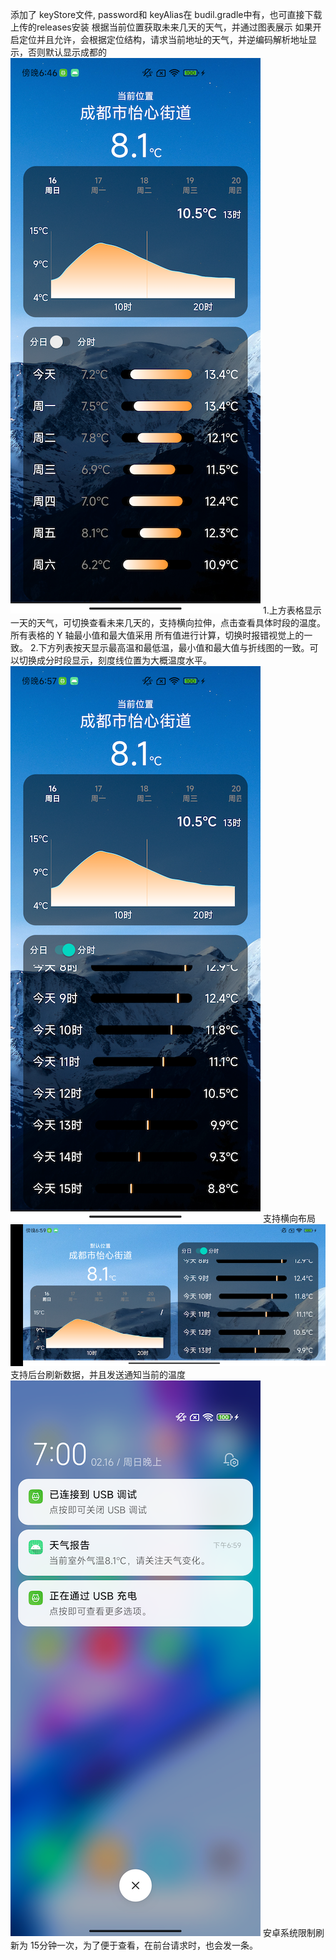 添加了 keyStore文件, password和 keyAlias在 budil.gradle中有，也可直接下载上传的releases安装
根据当前位置获取未来几天的天气，并通过图表展示
如果开启定位并且允许，会根据定位结构，请求当前地址的天气，并逆编码解析地址显示，否则默认显示成都的
![Screenshot_20250216_184608.png](screenshots/Screenshot_20250216_184608.png)
1.上方表格显示一天的天气，可切换查看未来几天的，支持横向拉伸，点击查看具体时段的温度。所有表格的 Y 轴最小值和最大值采用
所有值进行计算，切换时报错视觉上的一致。
2.下方列表按天显示最高温和最低温，最小值和最大值与折线图的一致。可以切换成分时段显示，刻度线位置为大概温度水平。
![Screenshot_20250216_185735.png](screenshots/Screenshot_20250216_185735.png)
支持横向布局
![Screenshot_20250216_185909.png](screenshots/Screenshot_20250216_185909.png)
支持后台刷新数据，并且发送通知当前的温度
![Screenshot_20250216_190004.png](screenshots/Screenshot_20250216_190004.png)
安卓系统限制刷新为 15分钟一次，为了便于查看，在前台请求时，也会发一条。